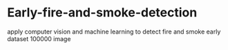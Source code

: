 # Early-fire-and-smoke-detection
apply computer vision and machine learning to detect fire and smoke early
dataset 100000 image
